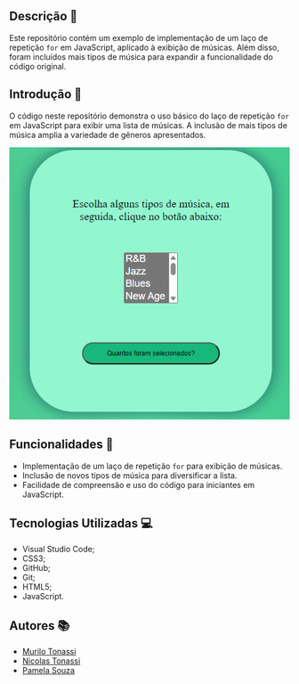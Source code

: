 ## Descrição 📖
 
Este repositório contém um exemplo de implementação de um laço de repetição `for` em JavaScript, aplicado à exibição de músicas. Além disso, foram incluídos mais tipos de música para expandir a funcionalidade do código original.
 
 
## Introdução 🔧
 
O código neste repositório demonstra o uso básico do laço de repetição `for` em JavaScript para exibir uma lista de músicas. A inclusão de mais tipos de música amplia a variedade de gêneros apresentados.

<img src= "lacomusica.png">
 
 
## Funcionalidades 🧠
 
- Implementação de um laço de repetição `for` para exibição de músicas. 
- Inclusão de novos tipos de música para diversificar a lista. 
- Facilidade de compreensão e uso do código para iniciantes em JavaScript.
 
 
## Tecnologias Utilizadas 💻
 
- Visual Studio Code; 
- CSS3; 
- GitHub; 
- Git; 
- HTML5; 
- JavaScript.
 
 
## Autores 📚
- [Murilo Tonassi](https://github.com/murilo-tonassi)
- [Nicolas Tonassi](https://github.com/nicolas-tonassi)
- [Pamela Souza](https://github.com/PamelaSouzaSilva)
